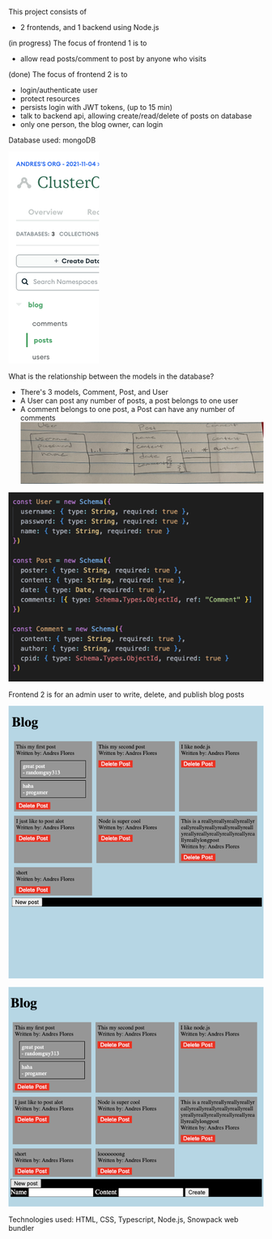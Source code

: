 This project consists of
- 2 frontends, and 1 backend using Node.js

(in progress) The focus of frontend 1 is to
- allow read posts/comment to post by anyone who visits

(done) The focus of frontend 2 is to
- login/authenticate user
- protect resources
- persists login with JWT tokens, (up to 15 min)
- talk to backend api, allowing create/read/delete of posts on database
- only one person, the blog owner, can login

Database used: mongoDB

![alt](./mongodb.png)

What is the relationship between the models in the database?
- There's 3 models, Comment, Post, and User
- A User can post any number of posts, a post belongs to one user
- A comment belongs to one post, a Post can have any number of comments
![alt](./IMG_3427.JPG)

![alt](./schemas.png)

Frontend 2 is for an admin user to write, delete, and publish blog posts

![alt](./f2.png)

![alt](./f2_1.png)

Technologies used: HTML, CSS, Typescript, Node.js, Snowpack web bundler
